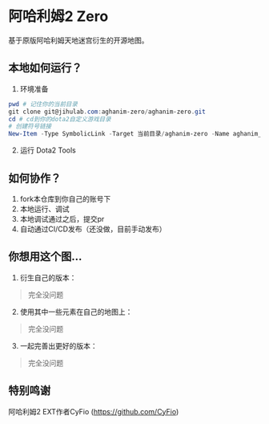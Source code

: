 # 阿哈利姆2 Zero
基于原版阿哈利姆天地迷宫衍生的开源地图。

## 本地如何运行？
1. 环境准备
```powershell
pwd # 记住你的当前目录
git clone git@jihulab.com:aghanim-zero/aghanim-zero.git
cd # cd到你的dota2自定义游戏目录
# 创建符号链接
New-Item -Type SymbolicLink -Target 当前目录/aghanim-zero -Name aghanim_zero
```
2. 运行 Dota2 Tools

## 如何协作？
1. fork本仓库到你自己的账号下
1. 本地运行、调试
1. 本地调试通过之后，提交pr
1. 自动通过CI/CD发布（还没做，目前手动发布）

## 你想用这个图...
1. 衍生自己的版本：
> 完全没问题

2. 使用其中一些元素在自己的地图上：
> 完全没问题

3. 一起完善出更好的版本：
> 完全没问题

## 特别鸣谢
阿哈利姆2 EXT作者CyFio (https://github.com/CyFio)
